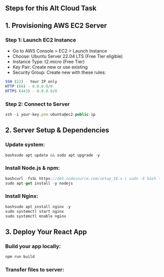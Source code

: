 ## Steps for this Alt Cloud Task

## 1. Provisioning AWS EC2 Server
### Step 1: Launch EC2 Instance

-  Go to AWS Console > EC2 > Launch Instance
- Choose: Ubuntu Server 22.04 LTS (Free Tier eligible)
- Instance Type: t2.micro (Free Tier)
- Key Pair: Create new or use existing
- Security Group: Create new with these rules:

```js
SSH (22) - Your IP only
HTTP (80) - 0.0.0.0/0
HTTPS (443) - 0.0.0.0/0
```

### Step 2: Connect to Server
```js
ssh -i your-key.pem ubuntu@ec2-public-ip
```


## 2. Server Setup & Dependencies
### Update system:
```js
bashsudo apt update && sudo apt upgrade -y
```

### Install Node.js & npm:
```js
bashcurl -fsSL https://deb.nodesource.com/setup_18.x | sudo -E bash -
sudo apt-get install -y nodejs
```

### Install Nginx:
```js
bashsudo apt install nginx -y
sudo systemctl start nginx
sudo systemctl enable nginx
  ```


## 3. Deploy Your React App
### Build your app locally:
```js
npm run build
  ```

### Transfer files to server:
```js

````
